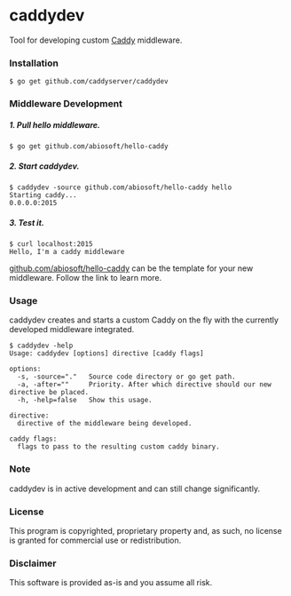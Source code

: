 # caddydev
Tool for developing custom [Caddy](http://caddyserver.com) middleware.

### Installation
```shell
$ go get github.com/caddyserver/caddydev
```

### Middleware Development
##### 1. Pull hello middleware.
```shell
$ go get github.com/abiosoft/hello-caddy
```
##### 2. Start caddydev.
```shell
$ caddydev -source github.com/abiosoft/hello-caddy hello
Starting caddy...
0.0.0.0:2015
```
##### 3. Test it.
```
$ curl localhost:2015
Hello, I'm a caddy middleware
```
[github.com/abiosoft/hello-caddy](https://github.com/abiosoft/hello-caddy) can be the template for your new middleware. Follow the link to learn more.

### Usage
caddydev creates and starts a custom Caddy on the fly with the currently developed middleware integrated.
```
$ caddydev -help
Usage: caddydev [options] directive [caddy flags]

options:
  -s, -source="."   Source code directory or go get path.
  -a, -after=""     Priority. After which directive should our new directive be placed.
  -h, -help=false   Show this usage.

directive:
  directive of the middleware being developed.

caddy flags:
  flags to pass to the resulting custom caddy binary.
```

### Note
caddydev is in active development and can still change significantly.

### License
This program is copyrighted, proprietary property and, as such, no license is granted for commercial use or redistribution.

### Disclaimer
This software is provided as-is and you assume all risk.